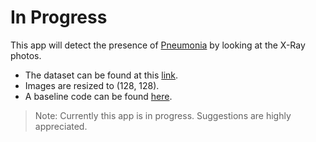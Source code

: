 # In Progress
This app will detect the presence of [Pneumonia](https://en.wikipedia.org/wiki/Pneumonia) by looking at the X-Ray photos. <br>
* The dataset can be found at this [link](https://www.kaggle.com/paultimothymooney/chest-xray-pneumonia).
* Images are resized to (128, 128).
* A baseline code can be found [here](https://github.com/i-m-vivek/X-Ray_Pneumonia_Detection/blob/master/chest_x_ray.py).

> Note: Currently this app is in progress. Suggestions are highly appreciated.
